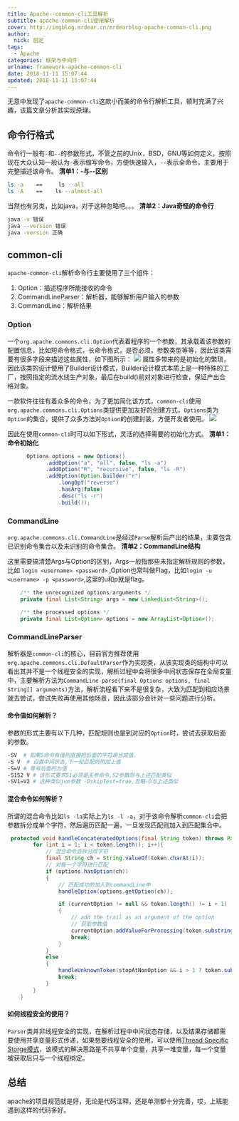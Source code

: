 ```yaml
---
title: Apache--common-cli工具解析
subtitle: apache-common-cli使用解析
cover: http://imgblog.mrdear.cn/mrdearblog-apache-common-cli.png
author: 
  nick: 屈定
tags:
  - Apache
categories: 框架与中间件
urlname: framework-apache-common-cli
date: 2018-11-11 15:07:44
updated: 2018-11-11 15:07:44
---
```


无意中发现了`apache-common-cli`这款小而美的命令行解析工具，顿时充满了兴趣，该篇文章分析其实现原理。

## 命令行格式
命令行一般有`-`和`--`的参数形式，不管之前的Unix，BSD，GNU等如何定义，按照现在大众认知一般认为`-`表示缩写命令，方便快速输入，`--`表示全命令，主要用于完整描述该命令。
**清单1：-与--区别**
```sh
ls -a    ==     ls --all
ls -A    ==    ls --almost-all
```
当然也有另类，比如java，对于这种忽略吧。。。
**清单2：Java奇怪的命令行**
```sh
java -v 错误
java --version 错误
java -version 正确
```

## common-cli
`apache-common-cli`解析命令行主要使用了三个组件：
1. Option：描述程序所能接收的命令
2. CommandLineParser：解析器，能够解析用户输入的参数
3. CommandLine：解析结果


### Option
一个`org.apache.commons.cli.Option`代表着程序的一个参数，其承载着该参数的配置信息，比如短命令格式，长命令格式，是否必须，参数类型等等，因此该类需要有很多字段来描述这些属性，如下图所示：
![](http://imgblog.mrdear.cn/1541832617.png?imageMogr2/thumbnail/!100p)
属性多带来的是初始化的繁琐，因此该类的设计使用了Builder设计模式，Builder设计模式本质上是一种特殊的工厂，按照指定的流水线生产对象，最后在build()前对对象进行检查，保证产出合格对象。

一款软件往往有着众多的命令，为了更加简化该方式，`common-cli`使用`org.apache.commons.cli.Options`类提供更加友好的创建方式，`Options`类为`Option`的集合，提供了众多方法对`Option`的创建封装，方便开发者使用。
![](http://imgblog.mrdear.cn/1541833486.png?imageMogr2/thumbnail/!100p)

因此在使用`common-cli`时可以如下形式，灵活的选择需要的初始化方式。
**清单1：命令初始化**
```java
      Options options = new Options()
            .addOption("a", "all", false, "ls -a")
            .addOption("R", "recursive", false, "ls -R")
            .addOption(Option.builder("r")
                .longOpt("reverse")
                .hasArg(false)
                .desc("ls -r")
                .build());
```

### CommandLine
`org.apache.commons.cli.CommandLine`是经过`Parse`解析后产出的结果，主要包含已识别命令集合以及未识别的命令集合。
**清单2：CommandLine结构**

这里需要搞清楚Args与Option的区别，Args一般指那些未指定解析规则的参数，比如 `login <username> <password>` ,Option也常叫做Flag，比如`login -u <username> -p <password>`,这里的u和p就是flag。

```java
    /** the unrecognized options/arguments */
    private final List<String> args = new LinkedList<String>();

    /** the processed options */
    private final List<Option> options = new ArrayList<Option>();
```

### CommandLineParser
解析器是`common-cli`的核心，目前官方推荐使用`org.apache.commons.cli.DefaultParser`作为实现类，从该实现类的结构中可以看出其并不是一个线程安全的实现，解析过程中会将很多中间状态保存在全局变量中，主要解析方法为`CommandLine parse(final Options options, final String[] arguments)`方法，解析流程看下来不是很复杂，大致为匹配到相应场景就去尝试，尝试失败再使用其他场景，因此该部分会针对一些问题进行分析。

#### 命令值如何解析？
参数的形式主要有以下几种，匹配规则也是到对应的`Option`时，尝试去获取后面的参数。
```sh
-SV  # 如果S命令有值则直接把后面的字符串当成值.
-S V  # 设置中间状态,下一轮匹配则附加上值
-S=V # 等号后面的为值
-S1S2 V # 该形式要求S1必须是无参命令,S2参数则与上述匹配类似
-SV1=V2 # 这种类似jvm参数 -DskipTest=true,忽略-D与上述类似
```

#### 混合命令如何解析？
所谓的混合命令比如`ls -la`实际上为`ls -l -a`，对于该命令解析`common-cli`会把参数拆分成单个字符，然后遍历匹配一遍，一旦发现匹配则加入到匹配集合中。
```java
 protected void handleConcatenatedOptions(final String token) throws ParseException{
        for (int i = 1; i < token.length(); i++){
            // 混合命令会拆分成字符
            final String ch = String.valueOf(token.charAt(i));
            // 对每一个字符进行匹配
            if (options.hasOption(ch))
            {
                // 匹配成功的加入到commandLine中
                handleOption(options.getOption(ch));

                if (currentOption != null && token.length() != i + 1)
                {
                    // add the trail as an argument of the option
                    // 获取参数值
                    currentOption.addValueForProcessing(token.substring(i + 1));
                    break;
                }
            }
            else
            {
                handleUnknownToken(stopAtNonOption && i > 1 ? token.substring(i) : token);
                break;
            }
        }
    }
```

#### 如何线程安全的使用？
`Parser`类并非线程安全的实现，在解析过程中中间状态存储，以及结果存储都需要使用共享变量形式传递，如果想要线程安全的使用，可以使用[Thread Specific Storge模式](https://mrdear.cn/2018/05/20/experience/parallel_design_patterns--thread_specific_storge/)，该模式的解决思路是不共享单个变量，共享一堆变量，每一个变量被获取后只与一个线程绑定。

## 总结
apache的项目规范就是好，无论是代码注释，还是单测都十分完善，哎，上班能遇到这样的代码多好。